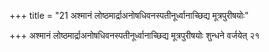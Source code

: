+++
title = "21 अश्मानं लोष्ठमार्द्राअनोषधिवनस्पतीनूर्ध्वानाच्छिद्य मूत्रपुरीषयोः"

+++
अश्मानं लोष्ठमार्द्राअनोषधिवनस्पतीनूर्ध्वानाच्छिद्य मूत्रपुरीषयोः शुन्धने वर्जयेत् २१